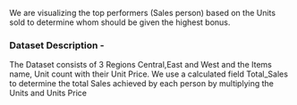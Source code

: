 

We are visualizing the top performers (Sales person) based on the Units sold to determine whom should be given the highest bonus. 

### Dataset Description -

The Dataset consists of 3 Regions Central,East and West and the Items name, Unit count with their Unit Price. We use a calculated field Total_Sales to determine the total Sales achieved by each person by multiplying the Units  and Units Price

